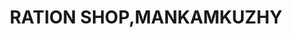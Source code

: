 ---
title: "RATION SHOP,MANKAMKUZHY"
url: /mankamkuzhy/ration-shop-mankamkuzhy/
shop: convenience
---